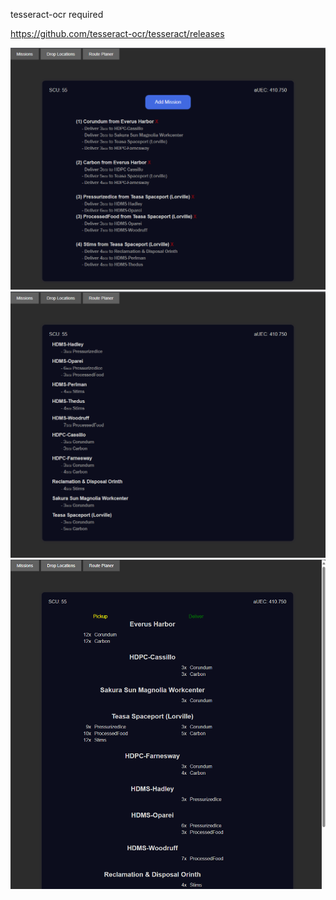 tesseract-ocr required

https://github.com/tesseract-ocr/tesseract/releases

![Alt text](preview/mission_1.png?raw=true "Missions")
![Alt text](preview/mission_2.png?raw=true "Drop Locations")
![Alt text](preview/mission_3.png?raw=true "Route Planer")
